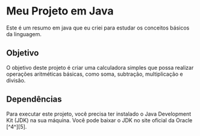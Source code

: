 # Meu Projeto em Java


Este é um resumo em java que eu criei para estudar os conceitos básicos da linguagem.

## Objetivo

O objetivo deste projeto é criar uma calculadora simples que possa realizar operações aritméticas básicas, como soma, subtração, multiplicação e divisão.

## Dependências

Para executar este projeto, você precisa ter instalado o Java Development Kit (JDK) na sua máquina. Você pode baixar o JDK no site oficial da Oracle [^4^][5].
